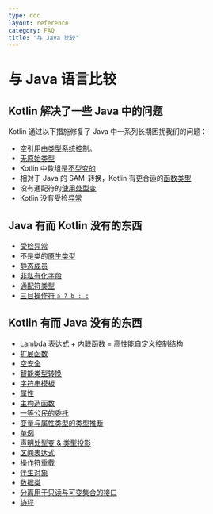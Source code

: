 ```yaml
---
type: doc
layout: reference
category: FAQ
title: "与 Java 比较"
---
```


# 与 Java 语言比较

## Kotlin 解决了一些 Java 中的问题

Kotlin 通过以下措施修复了 Java 中一系列长期困扰我们的问题：

* 空引用由[类型系统控制](null-safety.html)。
* [无原始类型](java-interop.html)
* Kotlin 中数组是[不型变的](basic-types.html#数组)
* 相对于 Java 的 SAM-转换，Kotlin 有更合适的[函数类型](lambdas.html#函数类型)
* 没有通配符的[使用处型变](generics.html#使用处型变类型投影)
* Kotlin 没有受检[异常](exceptions.html)

## Java 有而 Kotlin 没有的东西

* [受检异常](exceptions.html)
* 不是类的[原生类型](basic-types.html)
* [静态成员](classes.html)
* [非私有化字段](properties.html)
* [通配符类型](generics.html)
* [三目操作符 `a ? b : c`](control-flow.html#if-表达式)

## Kotlin 有而 Java 没有的东西

* [Lambda 表达式](lambdas.html) + [内联函数](inline-functions.html) = 高性能自定义控制结构
* [扩展函数](extensions.html)
* [空安全](null-safety.html)
* [智能类型转换](typecasts.html)
* [字符串模板](basic-types.html#字符串)
* [属性](properties.html)
* [主构造函数](classes.html)
* [一等公民的委托](delegation.html)
* [变量与属性类型的类型推断](basic-types.html)
* [单例](object-declarations.html)
* [声明处型变 & 类型投影](generics.html)
* [区间表达式](ranges.html)
* [操作符重载](operator-overloading.html)
* [伴生对象](classes.html#伴生对象)
* [数据类](data-classes.html)
* [分离用于只读与可变集合的接口](collections-overview.html)
* [协程](coroutines.html)
